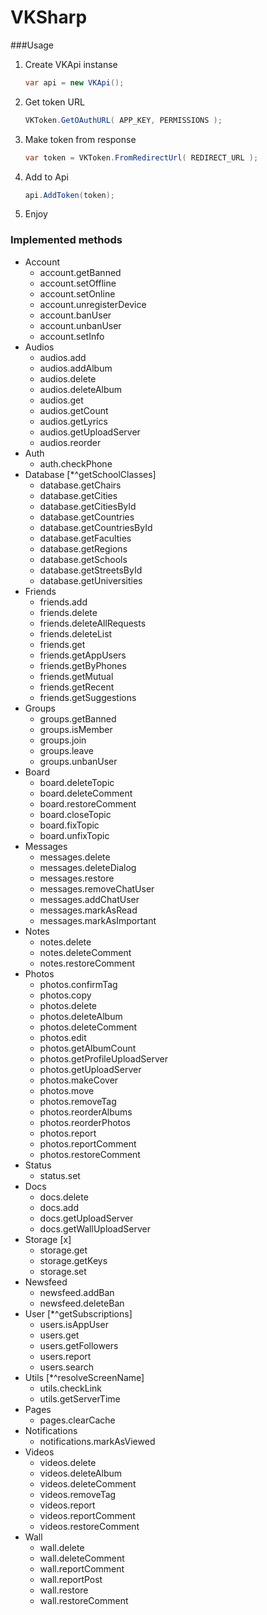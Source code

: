 VKSharp
=======

###Usage

1. Create VKApi instanse
	```C#
	var api = new VKApi();
	```
2. Get token URL
	```C#
	VKToken.GetOAuthURL( APP_KEY, PERMISSIONS );
	```
3. Make token from response
	```C#
	var token = VKToken.FromRedirectUrl( REDIRECT_URL );
	```
4. Add to Api
	```C#
	api.AddToken(token);
	```
5. Enjoy



### Implemented methods

* Account
	* account.getBanned
	* account.setOffline
	* account.setOnline
	* account.unregisterDevice
	* account.banUser
	* account.unbanUser
	* account.setInfo
* Audios
	* audios.add
	* audios.addAlbum
	* audios.delete
	* audios.deleteAlbum
	* audios.get
	* audios.getCount
	* audios.getLyrics
	* audios.getUploadServer
	* audios.reorder
* Auth
	* auth.checkPhone
* Database [*^getSchoolClasses]
	* database.getChairs
	* database.getCities
	* database.getCitiesById
	* database.getCountries
	* database.getCountriesById
	* database.getFaculties
	* database.getRegions
	* database.getSchools
	* database.getStreetsById
	* database.getUniversities
* Friends
	* friends.add
	* friends.delete
	* friends.deleteAllRequests
	* friends.deleteList
	* friends.get
	* friends.getAppUsers
	* friends.getByPhones
	* friends.getMutual
	* friends.getRecent
	* friends.getSuggestions
* Groups
	* groups.getBanned
	* groups.isMember
	* groups.join
	* groups.leave
	* groups.unbanUser
* Board
	* board.deleteTopic
	* board.deleteComment
	* board.restoreComment
	* board.closeTopic
	* board.fixTopic
	* board.unfixTopic
* Messages
	* messages.delete
	* messages.deleteDialog
	* messages.restore
	* messages.removeChatUser
	* messages.addChatUser
	* messages.markAsRead
	* messages.markAsImportant
* Notes
	* notes.delete
	* notes.deleteComment
	* notes.restoreComment
* Photos
	* photos.confirmTag
	* photos.copy
	* photos.delete
	* photos.deleteAlbum
	* photos.deleteComment
	* photos.edit
	* photos.getAlbumCount
	* photos.getProfileUploadServer
	* photos.getUploadServer
	* photos.makeCover
	* photos.move
	* photos.removeTag
	* photos.reorderAlbums
	* photos.reorderPhotos
	* photos.report
	* photos.reportComment
	* photos.restoreComment
* Status
	* status.set
* Docs
	* docs.delete
	* docs.add
	* docs.getUploadServer
	* docs.getWallUploadServer
* Storage [x]
	* storage.get
	* storage.getKeys
	* storage.set
* Newsfeed
	* newsfeed.addBan
	* newsfeed.deleteBan
* User	[*^getSubscriptions]
	* users.isAppUser
	* users.get
	* users.getFollowers
	* users.report
	* users.search
* Utils [*^resolveScreenName]
	* utils.checkLink
	* utils.getServerTime
* Pages
	* pages.clearCache
* Notifications
	* notifications.markAsViewed
* Videos
	* videos.delete
	* videos.deleteAlbum
	* videos.deleteComment
	* videos.removeTag
	* videos.report
	* videos.reportComment
	* videos.restoreComment
* Wall
	* wall.delete
	* wall.deleteComment
	* wall.reportComment
	* wall.reportPost
	* wall.restore
	* wall.restoreComment